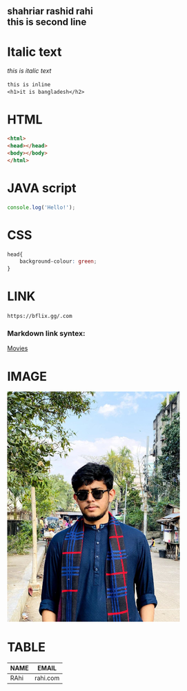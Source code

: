 <!--markdown tutorial-->
shahriar rashid rahi<br/>
this is second line
---
<!--markdown tutorial-->
# <b>Italic text</b>

<i>this is italic text</i>

`this is inline`  
`<h1>it is bangladesh</h2>`  
# <b>HTML</b>
```html
<html>  
<head></head>  
<body></body>
</html>
```
# <b>JAVA script</b>
```javascript
console.log('Hello!');
```  
# <b>CSS</b>
```CSS
head{
    background-colour: green;
}
```
# <b>LINK</b>
`https://bflix.gg/.com`  

### Markdown link syntex:  
[Movies](https://bflix.gg/.com)  

# <b>IMAGE</b>  
<!--![profile](./images/me.jpg)-->  
<img src="./images/me.jpg" width="400" title="profile pic"/>  

# <b>TABLE</b>  
| NAME | EMAIL |  
| ----- |-------- |  
| RAhi | rahi.com |